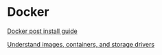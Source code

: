 Docker
======

[Docker post install guide](https://docs.docker.com/engine/installation/linux/linux-postinstall/)

[Understand images, containers, and storage drivers](https://docs.docker.com/engine/userguide/storagedriver/imagesandcontainers/)
